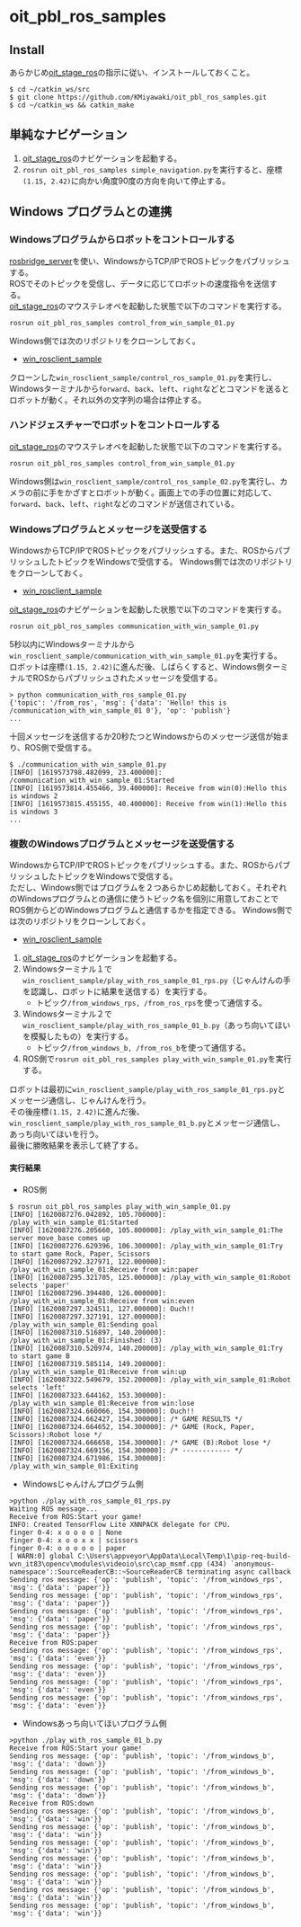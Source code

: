 # oit_pbl_ros_samples

## Install

あらかじめ[oit_stage_ros](https://github.com/KMiyawaki/oit_stage_ros)の指示に従い、インストールしておくこと。

```shell
$ cd ~/catkin_ws/src
$ git clone https://github.com/KMiyawaki/oit_pbl_ros_samples.git
$ cd ~/catkin_ws && catkin_make
```

## 単純なナビゲーション

1. [oit_stage_ros](https://github.com/KMiyawaki/oit_stage_ros)のナビゲーションを起動する。
2. `rosrun oit_pbl_ros_samples simple_navigation.py`を実行すると、座標`(1.15, 2.42)`に向かい角度90度の方向を向いて停止する。

## Windows プログラムとの連携

### Windowsプログラムからロボットをコントロールする

[rosbridge_server](http://wiki.ros.org/rosbridge_server)を使い、WindowsからTCP/IPでROSトピックをパブリッシュする。  
ROSでそのトピックを受信し、データに応じてロボットの速度指令を送信する。  
[oit_stage_ros](https://github.com/KMiyawaki/oit_stage_ros)のマウステレオペを起動した状態で以下のコマンドを実行する。

```shell
rosrun oit_pbl_ros_samples control_from_win_sample_01.py
```

Windows側では次のリポジトリをクローンしておく。

- [win_rosclient_sample](https://github.com/KMiyawaki/win_rosclient_sample.git)

クローンした`win_rosclient_sample/control_ros_sample_01.py`を実行し、Windowsターミナルから`forward`、`back`、`left`、`right`などとコマンドを送るとロボットが動く。それ以外の文字列の場合は停止する。

### ハンドジェスチャーでロボットをコントロールする

[oit_stage_ros](https://github.com/KMiyawaki/oit_stage_ros)のマウステレオペを起動した状態で以下のコマンドを実行する。

```shell
rosrun oit_pbl_ros_samples control_from_win_sample_01.py
```

Windows側は`win_rosclient_sample/control_ros_sample_02.py`を実行し、カメラの前に手をかざすとロボットが動く。画面上での手の位置に対応して、`forward`、`back`、`left`、`right`などのコマンドが送信されている。

### Windowsプログラムとメッセージを送受信する

WindowsからTCP/IPでROSトピックをパブリッシュする。また、ROSからパブリッシュしたトピックをWindowsで受信する。
Windows側では次のリポジトリをクローンしておく。

- [win_rosclient_sample](https://github.com/KMiyawaki/win_rosclient_sample.git)

[oit_stage_ros](https://github.com/KMiyawaki/oit_stage_ros)のナビゲーションを起動した状態で以下のコマンドを実行する。

```shell
rosrun oit_pbl_ros_samples communication_with_win_sample_01.py
```

5秒以内にWindowsターミナルから`win_rosclient_sample/communication_with_win_sample_01.py`を実行する。  
ロボットは座標`(1.15, 2.42)`に進んだ後、しばらくすると、Windows側ターミナルでROSからパブリッシュされたメッセージを受信する。

```shell
> python communication_with_ros_sample_01.py
{'topic': '/from_ros', 'msg': {'data': 'Hello! this is /communication_with_win_sample_01 0'}, 'op': 'publish'}
...
```

十回メッセージを送信するか20秒たつとWindowsからのメッセージ送信が始まり、ROS側で受信する。

```shell
$ ./communication_with_win_sample_01.py
[INFO] [1619573798.482099, 23.400000]: /communication_with_win_sample_01:Started
[INFO] [1619573814.455466, 39.400000]: Receive from win(0):Hello this is windows 2
[INFO] [1619573815.455155, 40.400000]: Receive from win(1):Hello this is windows 3
...
```

### 複数のWindowsプログラムとメッセージを送受信する

WindowsからTCP/IPでROSトピックをパブリッシュする。また、ROSからパブリッシュしたトピックをWindowsで受信する。  
ただし、Windows側ではプログラムを２つあらかじめ起動しておく。それぞれのWindowsプログラムとの通信に使うトピック名を個別に用意しておことでROS側からどのWindowsプログラムと通信するかを指定できる。
Windows側では次のリポジトリをクローンしておく。

- [win_rosclient_sample](https://github.com/KMiyawaki/win_rosclient_sample.git)

1. [oit_stage_ros](https://github.com/KMiyawaki/oit_stage_ros)のナビゲーションを起動する。
2. Windowsターミナル１で`win_rosclient_sample/play_with_ros_sample_01_rps.py`（じゃんけんの手を認識し、ロボットに結果を送信する）を実行する。
    - トピック`/from_windows_rps, /from_ros_rps`を使って通信する。
3. Windowsターミナル２で`win_rosclient_sample/play_with_ros_sample_01_b.py`（あっち向いてほいを模擬したもの）を実行する。
    - トピック`/from_windows_b, /from_ros_b`を使って通信する。
4. ROS側で`rosrun oit_pbl_ros_samples play_with_win_sample_01.py`を実行する。

ロボットは最初に`win_rosclient_sample/play_with_ros_sample_01_rps.py`とメッセージ通信し、じゃんけんを行う。  
その後座標`(1.15, 2.42)`に進んだ後、`win_rosclient_sample/play_with_ros_sample_01_b.py`とメッセージ通信し、あっち向いてほいを行う。  
最後に勝敗結果を表示して終了する。

#### 実行結果

- ROS側

```shell
$ rosrun oit_pbl_ros_samples play_with_win_sample_01.py
[INFO] [1620087276.042892, 105.700000]: /play_with_win_sample_01:Started
[INFO] [1620087276.205660, 105.800000]: /play_with_win_sample_01:The server move_base comes up
[INFO] [1620087276.629396, 106.300000]: /play_with_win_sample_01:Try to start game Rock, Paper, Scissors
[INFO] [1620087292.327971, 122.000000]: /play_with_win_sample_01:Receive from win:paper
[INFO] [1620087295.321705, 125.000000]: /play_with_win_sample_01:Robot selects 'paper'
[INFO] [1620087296.394480, 126.000000]: /play_with_win_sample_01:Receive from win:even
[INFO] [1620087297.324511, 127.000000]: Ouch!!
[INFO] [1620087297.327191, 127.000000]: /play_with_win_sample_01:Sending goal
[INFO] [1620087310.516897, 140.200000]: /play_with_win_sample_01:Finished: (3)
[INFO] [1620087310.520974, 140.200000]: /play_with_win_sample_01:Try to start game B
[INFO] [1620087319.585114, 149.200000]: /play_with_win_sample_01:Receive from win:up
[INFO] [1620087322.549679, 152.200000]: /play_with_win_sample_01:Robot selects 'left'
[INFO] [1620087323.644162, 153.300000]: /play_with_win_sample_01:Receive from win:lose
[INFO] [1620087324.660066, 154.300000]: Ouch!!
[INFO] [1620087324.662427, 154.300000]: /* GAME RESULTS */
[INFO] [1620087324.664652, 154.300000]: /* GAME (Rock, Paper, Scissors):Robot lose */
[INFO] [1620087324.666658, 154.300000]: /* GAME (B):Robot lose */
[INFO] [1620087324.669156, 154.300000]: /* ------------ */
[INFO] [1620087324.671986, 154.300000]: /play_with_win_sample_01:Exiting
```

- Windowsじゃんけんプログラム側

```shell
>python ./play_with_ros_sample_01_rps.py
Waiting ROS message...
Receive from ROS:Start your game!
INFO: Created TensorFlow Lite XNNPACK delegate for CPU.
finger 0-4: x o o o o | None
finger 0-4: x o o x x | scissors
finger 0-4: o o o o o | paper
[ WARN:0] global C:\Users\appveyor\AppData\Local\Temp\1\pip-req-build-wvn_it83\opencv\modules\videoio\src\cap_msmf.cpp (434) `anonymous-namespace'::SourceReaderCB::~SourceReaderCB terminating async callback
Sending ros message: {'op': 'publish', 'topic': '/from_windows_rps', 'msg': {'data': 'paper'}}
Sending ros message: {'op': 'publish', 'topic': '/from_windows_rps', 'msg': {'data': 'paper'}}
Sending ros message: {'op': 'publish', 'topic': '/from_windows_rps', 'msg': {'data': 'paper'}}
Sending ros message: {'op': 'publish', 'topic': '/from_windows_rps', 'msg': {'data': 'paper'}}
Receive from ROS:paper
Sending ros message: {'op': 'publish', 'topic': '/from_windows_rps', 'msg': {'data': 'even'}}
Sending ros message: {'op': 'publish', 'topic': '/from_windows_rps', 'msg': {'data': 'even'}}
Sending ros message: {'op': 'publish', 'topic': '/from_windows_rps', 'msg': {'data': 'even'}}
Sending ros message: {'op': 'publish', 'topic': '/from_windows_rps', 'msg': {'data': 'even'}}
```

- Windowsあっち向いてほいプログラム側

```shell
>python ./play_with_ros_sample_01_b.py
Receive from ROS:Start your game!
Sending ros message: {'op': 'publish', 'topic': '/from_windows_b', 'msg': {'data': 'down'}}
Sending ros message: {'op': 'publish', 'topic': '/from_windows_b', 'msg': {'data': 'down'}}
Sending ros message: {'op': 'publish', 'topic': '/from_windows_b', 'msg': {'data': 'down'}}
Receive from ROS:down
Sending ros message: {'op': 'publish', 'topic': '/from_windows_b', 'msg': {'data': 'win'}}
Sending ros message: {'op': 'publish', 'topic': '/from_windows_b', 'msg': {'data': 'win'}}
Sending ros message: {'op': 'publish', 'topic': '/from_windows_b', 'msg': {'data': 'win'}}
Sending ros message: {'op': 'publish', 'topic': '/from_windows_b', 'msg': {'data': 'win'}}
Sending ros message: {'op': 'publish', 'topic': '/from_windows_b', 'msg': {'data': 'win'}}
Sending ros message: {'op': 'publish', 'topic': '/from_windows_b', 'msg': {'data': 'win'}}
Sending ros message: {'op': 'publish', 'topic': '/from_windows_b', 'msg': {'data': 'win'}}
```
